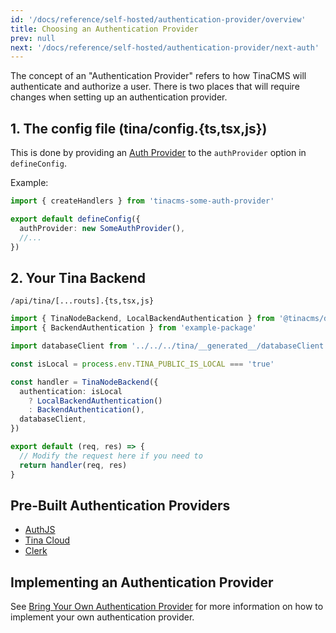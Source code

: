 ```yaml
---
id: '/docs/reference/self-hosted/authentication-provider/overview'
title: Choosing an Authentication Provider
prev: null
next: '/docs/reference/self-hosted/authentication-provider/next-auth'
---
```


The concept of an "Authentication Provider" refers to how TinaCMS will authenticate and authorize a user. There is two places that will require changes when setting up an authentication provider.

## 1. The config file (tina/config.{ts,tsx,js})

This is done by providing an [Auth Provider](/docs/reference/self-hosted/authentication-provider/bring-your-own#) to the `authProvider` option in `defineConfig`.

Example:

```ts
import { createHandlers } from 'tinacms-some-auth-provider'

export default defineConfig({
  authProvider: new SomeAuthProvider(),
  //...
})
```

## 2. Your Tina Backend

`/api/tina/[...routs].{ts,tsx,js}`

```ts
import { TinaNodeBackend, LocalBackendAuthentication } from '@tinacms/datalayer'
import { BackendAuthentication } from 'example-package'

import databaseClient from '../../../tina/__generated__/databaseClient'

const isLocal = process.env.TINA_PUBLIC_IS_LOCAL === 'true'

const handler = TinaNodeBackend({
  authentication: isLocal
    ? LocalBackendAuthentication()
    : BackendAuthentication(),
  databaseClient,
})

export default (req, res) => {
  // Modify the request here if you need to
  return handler(req, res)
}
```

## Pre-Built Authentication Providers

- [AuthJS](/docs/reference/self-hosted/authentication-provider/next-auth)
- [Tina Cloud](/docs/reference/self-hosted/authentication-provider/tina-cloud)
- [Clerk](/docs/reference/self-hosted/authentication-provider/clerk-auth)

## Implementing an Authentication Provider

See [Bring Your Own Authentication Provider](/docs/reference/self-hosted/authentication-provider/bring-your-own) for more information on how to implement your own authentication provider.
